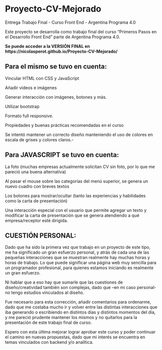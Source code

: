 # Proyecto-CV-Mejorado
Entrega Trabajo Final - Curso Front End - Argentina Programa 4.0

Este proyecto se desarrolla como trabajo final del curso “Primeros Pasos en el Desarrollo Front End” parte de Argentina Programa 4.0.

<p> <b> Se puede acceder a la VERSIÓN FINAL en https://nicolasperot.github.io/Proyecto-CV-Mejorado/ </b> </p>




<h2> Para el mismo se tuvo en cuenta: </h2> 
<p>Vincular HTML con CSS y JavaScript</p>
<p>Añadir videos e imágenes</p>
<p>Generar interacción con imágenes, botones y más. </p>
<p>Utilizar bootstrap</p>
<p>Formato full responsive.</p>
<p>Propiedades y buenas prácticas recomendadas en el curso</p>
</p>Se intentó mantener un correcto diseño manteniendo el uso de colores en escala de grises y colores claros.-


<h2> Para JAVASCRIPT se tuvo en cuenta: </h2> 

<p>La foto (muchas empresas actualmente solicitan CV sin foto, por lo que me pareció una buena alternativa)</p>
<p>Al pasar el mouse sobre las categorías del menú superior, se genera un nuevo cuadro con breves textos</p>
<p>Los botones para mostrar/ocultar (tanto las experiencias y habilidades como la carta de presentación)</p>
<p>Una interacción especial con el usuario que permite agregar un texto y modificar la carta de presentación que se genera atendiendo a qué empresa/receptor esté dirigida.
</p>
<h2>CUESTIÓN PERSONAL:</h2>
<p>Dado que ha sido la primera vez que trabajo en un proyecto de este tipo, me ha significado un gran esfuerzo personal, y atrás de cada una de las pequeñas interacciones que se muestran realmente hay muchas horas y horas de trabajo. Lo que puede significar una página web muy sencilla para un programador profesional, para quienes estamos iniciando es realmente un gran esfuerzo. </p>
<p>Ni hablar que a eso hay que sumarle que las cuestiones de diseño/creatividad también son complejas, dado que –en mi caso personal- no tengo estudios vinculados al diseño. </p>
<p>Fue necesario para esta corrección, añadir comentarios para ordenarme, dado que me costaba mucho ir y volver entre las distintas interacciones que iba generando o escribiendo en distintos días y distintos momentos del día, y me pareció prudente mantener los mismos y no quitarlos para la presentación de este trabajo final de curso. </p>
<p>Espero con esta última mejorar lograr aprobar este curso y poder continuar el camino en nuevas propuestas, dado que mi interés se encuentra en temas vinculados con backend y/o analítica.</p> 
